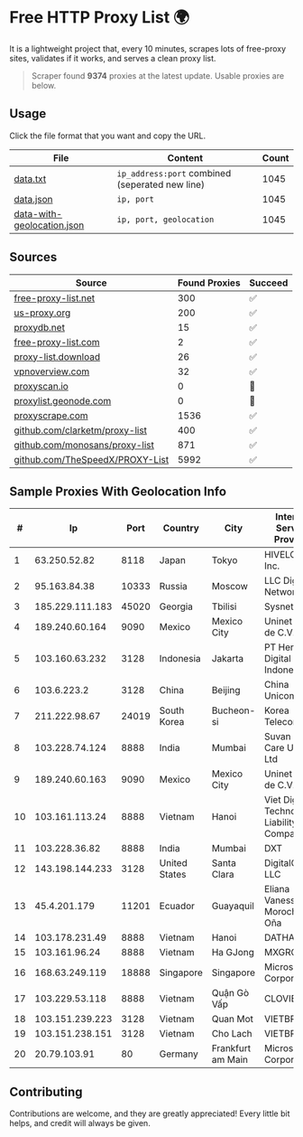 
# Free HTTP Proxy List 🌍

It is a lightweight project that, every 10 minutes, scrapes lots of free-proxy sites, validates if it works, and serves a clean proxy list.


> Scraper found **9374** proxies at the latest update. Usable proxies are below.

## Usage

Click the file format that you want and copy the URL.


|File|Content|Count|
|----|-------|-----|
|[data.txt](https://raw.githubusercontent.com/themiralay/Proxy-List-World/master/data.txt)|`ip_address:port` combined (seperated new line)|1045|
|[data.json](https://raw.githubusercontent.com/themiralay/Proxy-List-World/master/data.json)|`ip, port`|1045|
|[data-with-geolocation.json](https://raw.githubusercontent.com/themiralay/Proxy-List-World/master/data-with-geolocation.json)|`ip, port, geolocation`|1045|

## Sources

|Source|Found Proxies|Succeed|
|------|-------------|-------|
|[free-proxy-list.net](https://free-proxy-list.net)|300|✅|
|[us-proxy.org](https://www.us-proxy.org)|200|✅|
|[proxydb.net](http://proxydb.net)|15|✅|
|[free-proxy-list.com](https://free-proxy-list.com/?page=&port=&type%5B%5D=http&type%5B%5D=https&up_time=0&search=Search)|2|✅|
|[proxy-list.download](https://www.proxy-list.download/HTTP)|26|✅|
|[vpnoverview.com](https://vpnoverview.com/privacy/anonymous-browsing/free-proxy-servers)|32|✅|
|[proxyscan.io](https://www.proxyscan.io)|0|🚫|
|[proxylist.geonode.com](https://proxylist.geonode.com/api/proxy-list?limit=300&page=1&sort_by=lastChecked&sort_type=desc&protocols=http,https)|0|🚫|
|[proxyscrape.com](https://api.proxyscrape.com/v2/?request=displayproxies&protocol=http&timeout=10000&country=all&ssl=all&anonymity=all)|1536|✅|
|[github.com/clarketm/proxy-list](https://raw.githubusercontent.com/clarketm/proxy-list/master/proxy-list-raw.txt)|400|✅|
|[github.com/monosans/proxy-list](https://raw.githubusercontent.com/monosans/proxy-list/main/proxies/http.txt)|871|✅|
|[github.com/TheSpeedX/PROXY-List](https://raw.githubusercontent.com/TheSpeedX/PROXY-List/master/http.txt)|5992|✅|


## Sample Proxies With Geolocation Info

|#|Ip|Port|Country|City|Internet Service Provider|
|-|--|----|-------|----|-------------------------|
|1|63.250.52.82|8118|Japan|Tokyo|HIVELOCITY, Inc.|
|2|95.163.84.38|10333|Russia|Moscow|LLC Digital Network|
|3|185.229.111.183|45020|Georgia|Tbilisi|Sysnet LLC|
|4|189.240.60.164|9090|Mexico|Mexico City|Uninet S.A. de C.V.|
|5|103.160.63.232|3128|Indonesia|Jakarta|PT Herza Digital Indonesia|
|6|103.6.223.2|3128|China|Beijing|China Unicom|
|7|211.222.98.67|24019|South Korea|Bucheon-si|Korea Telecom|
|8|103.228.74.124|8888|India|Mumbai|Suvan Medi Care Unit Pvt Ltd|
|9|189.240.60.163|9090|Mexico|Mexico City|Uninet S.A. de C.V.|
|10|103.161.113.24|8888|Vietnam|Hanoi|Viet Digital Technology Liability Company|
|11|103.228.36.82|8888|India|Mumbai|DXT|
|12|143.198.144.233|3128|United States|Santa Clara|DigitalOcean, LLC|
|13|45.4.201.179|11201|Ecuador|Guayaquil|Eliana Vanessa Morocho Oña|
|14|103.178.231.49|8888|Vietnam|Hanoi|DATHANH|
|15|103.161.96.24|8888|Vietnam|Ha GJong|MXGROUP|
|16|168.63.249.119|18888|Singapore|Singapore|Microsoft Corporation|
|17|103.229.53.118|8888|Vietnam|Quận Gò Vấp|CLOVIET|
|18|103.151.239.223|3128|Vietnam|Quan Mot|VIETBRANDS|
|19|103.151.238.151|3128|Vietnam|Cho Lach|VIETBRANDS|
|20|20.79.103.91|80|Germany|Frankfurt am Main|Microsoft Corporation|



## Contributing

Contributions are welcome, and they are greatly appreciated! Every
little bit helps, and credit will always be given.

